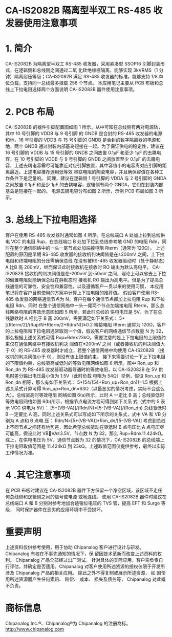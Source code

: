 #  CA-IS2082B 隔离型半双工 RS-485 收发器使用注意事项


# 1. 简介
CA-IS2082B 为隔离型半双工 RS-485 收发器，采用紧凑型 SSOP16 引脚封装形式，在逻辑侧和总线侧之间通过二氧
化硅绝缘栅隔离，能够实现 3kVRMS（1 分钟）隔离耐压等级；CA-IS2082B 满足 RS-485 收发器的标准，能够支持 1/8 单
位负载，支持同一总线最多挂载 256 个节点。
本应用笔记主要从 PCB 布板和总线上下拉电阻选择两个方面说明 CA-IS2082B 器件使用注意事项。


# 2. PCB 布局
CA-IS2082B 的器件引脚配置图如图 1 所示，从中可知在总线侧有两对电源轨，其中 10 号引脚的 VDDB 与 9 号引脚
的 GNDB 是合封的 RS-485 收发器的电源和地，16 号引脚的 VDDB 与 15 号引脚的 GNDB 是合封的数字隔离器的电源和
地，两个 GNDB 通过封装内部基岛短接在一起。为了保证供电的稳定性，建议在 16 号引脚的 VDDB 与 15 号引脚的
GNDB 之间放置 0.1μF 和至少 1μF 的去耦电容，在 10 号引脚的 VDDB 与 9 号引脚的 GNDB 之间放置至少 0.1μF 的去耦电
容，上述去耦电容需尽可能靠近对应引脚放置，其中容值小的电容离对应引脚的距离最近。上述电容推荐选用低等效
串联电阻的陶瓷电容，并且确保容值在各种工作条件下是足量的。
同理，建议在逻辑侧 1 号引脚的 VDDA 与 2 号引脚的 GNDA 之间放置 0.1μF 和至少 1μF 的去耦电容，逻辑侧有两个
GNDA，它们在封装内部基岛是短接在一起的。
电源去耦电容分布如图 2 所示，示例 PCB 布局如图 3 所示。


# 3. 总线上下拉电阻选择
客户在使用 RS-485 收发器时通常如图 4 所示，在总线端口 A 处加上拉到总线供电 VCC 的电阻 Rup，在总线端口 B
处加下拉到总线参考地 GND 的电阻 Rdn，同时在整个通信网络中的一头一尾节点处加端接电阻 Rterm（通常为 120Ω）。
上述配置的原因是早期 RS-485 收发器的接收机判决阈值是在±200mV 之间，上下拉电阻和终端电阻的分压需确保总线
在没有被RS-485 收发器驱动时（处于静默态）A 比B 高 200mV，继而保证此时接收机在接收时 RO 输出为默认高电平。
CA-IS2082B 接收机的判决阈值是在-200mV 到-50mV 之间，理论上可以省去上下拉的偏置电阻就能确保总线在静默态时
接收机 RO 输出为高电平。但是为了提高总线通信的可靠性、安全性和兼容性，以及遵循客户一贯以来的使用习惯，
本应用笔记将在客户目前使用的方案中计算上下拉电阻的推荐值。
假设客户使用 RS-485 收发器的网络通信节点为 N，客户在每个通信节点都加上拉电阻 Rup 和下拉电阻 Rdn，同时
在整个通信网络中一头一尾两个节点加端接电阻 Rterm，那么总线网络电阻的等效示意图如图 5 所示。若此时总线的
供电电压是 5V，为了在总线静默时 A 相比于 B 高 200mV，需要满足如下关系式：
5*[(Rterm/2)/(Rup/N+Rterm/2+Rdn/N)]≥0.2
端接电阻 Rterm 通常为 120Ω，客户的上拉电阻和下拉电阻通常取同一个值，假设客户的网络通信节点数量 N 为
32，那么根据上述关系式可得 Rup=Rdn≤23kΩ。需要注意的是上下拉电阻的上限值约束仅在通信网络中有接收机判决
阈值在±200mV 之间（或者接收机的判决阈值大于 0）的 RS-485 收发器时才成立，若整个通信网络中均使用 CA-IS2082B
（接收机的判决阈值小于 0），则没有该上限值约束。
接下来需要讨论一下上下拉电阻的下限值约束，总线驱高或低时的等效电阻网络如图 6 所示。图中 Ron_up 和
Ron_dn 为 RS-485 收发器驱动器导通时的等效电阻，以 CA-IS2082B 在 5V 供电时差分输出电压最小值为 1.5V（此时负载
电阻为 54Ω）举例，假设 Ron_up 和 Ron_dn 相等，那么有如下关系式：
5*[54/(54+Ron_up+Ron_dn)]=1.5
根据上述关系式计算可得 Ron_up=Ron_dn=63Ω（以最恶劣的情况考虑，实际不会这么大）。总线驱高时等效电阻
网络如图 6(a)所示，此时 A 一定比 B 高；总线驱低时等效电阻网络如图 6(b)所示，根据节点电流方程可得到如下关系
式（式中的 5 表示 VCC 供电为 5V）：
[5+(VB-VA)]/(Rdn/N)=[5-(VB-VA)]/(Ron_dn)
总线驱低时 B 一定要比 A 高，同时上述关系式可以写成如下所示的关系式，式中 VA 和 VB 分别为 A 点和 B 点电
压：
Rdn/N=[5+(VB-VA)]*Ron_dn/[5-(VB-VA)]
考虑到总线上不同节点之间还有地势差，因此希望总线驱动在驱低时 B 点电压比 A 点电压尽可能高，假设此时 VB￾VA≥3.5V，节点数 N 为 32，那么 Rup=Rdn≥11.424kΩ。
综上，在供电电压为 5V，通信节点数为 32 的情况下，CA-IS2082B 的总线端上下拉电阻取值范围是 11.424kΩ 到
23kΩ。上述取值范围仅提供参考，最终以实际工作情况为准。


# 4 .其它注意事项
在 PCB 布板时建议在 CA-IS2082B 器件下方保留一个净空区域，该区域不走任何总线侧和逻辑侧之间的信号或电源
或地连线。
使用 CA-IS2082B 器件时建议在总线端口 A 和 B 分别对参考地加合适钳位电压的 TVS 管，提高 EFT 和 Surge 等级，
同时保护器件在恶劣的应用环境中不受损坏。


# 重要声明
上述资料仅供参考使用，用于协助 Chipanalog 客户进行设计与研发。Chipanalog 有权在不事先通知的情况下，保
留因技术革新而改变上述资料的权利。
Chipanalog 产品全部经过出厂测试。 针对具体的实际应用，客户需负责自行评估，并确定是否适用。Chipanalog
对客户使用所述资源的授权仅限于开发所涉及 Chipanalog 产品的相关应用。 除此之外不得复制或展示所述资源， 如
因使用所述资源而产生任何索赔、 赔偿、 成本、 损失及债务等， Chipanalog 对此概不负责。


# 商标信息
Chipanalog Inc.®、Chipanalog®为 Chipanalog 的注册商标。
http://www.chipanalog.com

